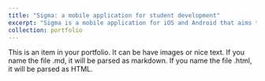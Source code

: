 ```yaml
---
title: "Sigma: a mobile application for student development"
excerpt: "Sigma is a mobile application for iOS and Android that aims to enhance the student experience in educational institutions. It notifies students about upcoming deadlines and exams, shows available surveys, and also guides the user through the institution's building via an indoor positioning system (no GPS or internet connection required) engineered entirely from scratch by our team.<br/><img src='/images/500x300.png'>"
collection: portfolio
---
```


This is an item in your portfolio. It can be have images or nice text. If you name the file .md, it will be parsed as markdown. If you name the file .html, it will be parsed as HTML. 
